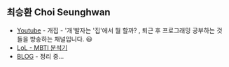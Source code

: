 ## 최승환 Choi Seunghwan

- [Youtube](https://www.youtube.com/channel/UCQ_r1-C9izwMI4cs56y4u1w) - 개집 - '개'발자는 '집'에서 뭘 할까? , 퇴근 후 프로그래밍 공부하는 것들을 방송하는 채널입니다. 😃
- [LoL - MBTI 분석기](http://lolmbti.chorong.ch/)
- [BLOG](https://choi-seunghwan.tistory.com/) - 정리 중...
